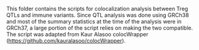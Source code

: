 This folder contains the scripts for colocalization analysis between Treg QTLs and immune variants. Since QTL analysis was done using GRCh38 and most of the summary statistics at the time of the analysis were in GRCh37, a large portion of the script relies on making the two compatible. The script was adapted from Kaur Alasoo colocWrapper (https://github.com/kauralasoo/colocWrapper). 
